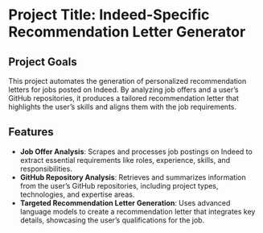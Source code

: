 # Project Title: Indeed-Specific Recommendation Letter Generator

## Project Goals

This project automates the generation of personalized recommendation letters for jobs posted on Indeed. By analyzing job offers and a user’s GitHub repositories, it produces a tailored recommendation letter that highlights the user’s skills and aligns them with the job requirements.

## Features

- **Job Offer Analysis**: Scrapes and processes job postings on Indeed to extract essential requirements like roles, experience, skills, and responsibilities.
- **GitHub Repository Analysis**: Retrieves and summarizes information from the user’s GitHub repositories, including project types, technologies, and expertise areas.
- **Targeted Recommendation Letter Generation**: Uses advanced language models to create a recommendation letter that integrates key details, showcasing the user’s qualifications for the job.
